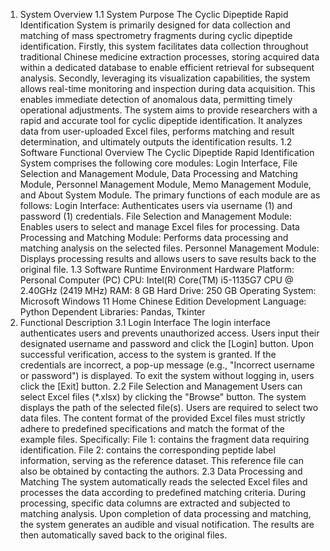 1. System Overview
1.1 System Purpose
The Cyclic Dipeptide Rapid Identification System is primarily designed for data collection and matching of mass spectrometry fragments during cyclic dipeptide identification. Firstly, this system facilitates data collection throughout traditional Chinese medicine extraction processes, storing acquired data within a dedicated database to enable efficient retrieval for subsequent analysis. Secondly, leveraging its visualization capabilities, the system allows real-time monitoring and inspection during data acquisition. This enables immediate detection of anomalous data, permitting timely operational adjustments.
The system aims to provide researchers with a rapid and accurate tool for cyclic dipeptide identification. It analyzes data from user-uploaded Excel files, performs matching and result determination, and ultimately outputs the identification results.
1.2 Software Functional Overview
The Cyclic Dipeptide Rapid Identification System comprises the following core modules: Login Interface, File Selection and Management Module, Data Processing and Matching Module, Personnel Management Module, Memo Management Module, and About System Module. The primary functions of each module are as follows:
Login Interface: Authenticates users via username (1) and password (1) credentials.
File Selection and Management Module: Enables users to select and manage Excel files for processing.
Data Processing and Matching Module: Performs data processing and matching analysis on the selected files.
Personnel Management Module: Displays processing results and allows users to save results back to the original file.
1.3 Software Runtime Environment
Hardware Platform: Personal Computer (PC)
CPU: Intel(R) Core(TM) i5-1135G7 CPU @ 2.40GHz (2419 MHz)
RAM: 8 GB
Hard Drive: 250 GB
Operating System: Microsoft Windows 11 Home Chinese Edition
Development Language: Python
Dependent Libraries: Pandas, Tkinter
3. Functional Description
3.1 Login Interface
The login interface authenticates users and prevents unauthorized access. Users input their designated username and password and click the [Login] button. Upon successful verification, access to the system is granted. If the credentials are incorrect, a pop-up message (e.g., "Incorrect username or password") is displayed. To exit the system without logging in, users click the [Exit] button.
2.2 File Selection and Management
Users can select Excel files (*.xlsx) by clicking the "Browse" button. The system displays the path of the selected file(s). Users are required to select two data files. The content format of the provided Excel files must strictly adhere to predefined specifications and match the format of the example files. Specifically:
File 1: contains the fragment data requiring identification.
File 2: contains the corresponding peptide label information, serving as the reference dataset. This reference file can also be obtained by contacting the authors.
2.3 Data Processing and Matching
The system automatically reads the selected Excel files and processes the data according to predefined matching criteria. During processing, specific data columns are extracted and subjected to matching analysis. Upon completion of data processing and matching, the system generates an audible and visual notification. The results are then automatically saved back to the original files.
